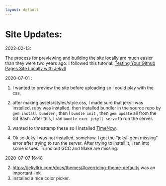 ```yaml
---
layout: default
---
```

# Site Updates: 

2022-02-13:

The process for previewing and building the site locally are much easier than they were two years ago. I followed this tutorial: 
[Testing Your Github Pages Site Locally with Jekyll](https://docs.github.com/en/pages/setting-up-a-github-pages-site-with-jekyll/testing-your-github-pages-site-locally-with-jekyll)

2020-07-01 :

1. I wanted to preview the site before uploading so i could play with the css,

2. after making assets/styles/style.css, I made sure that jekyll was installed, ruby was installed, then installed bundler in the source repo by 
```gem install bundler``` , then I ```bundle init``` , then ```gem update``` all from the Git Bash. After this, I ran ```bundle exec jekyll serve``` to run the server. 

3. wanted to timestamp these so I installed [TimeNow](https://packagecontrol.io/packages/Timenow). 

4. Ok so Jekyll was not installed, somehow. I got the "jekyll gem missing" error after trying to run the server. After trying to install it, I ran into some issues. Turns out GCC and Make are missing. 

2020-07-07 16:48

2. https://jekyllrb.com/docs/themes/#overriding-theme-defaults was an important link
3. installed a nice color picker. 


